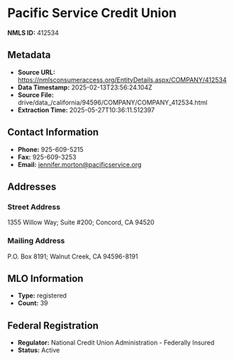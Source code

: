 # Pacific Service Credit Union

**NMLS ID:** 412534

## Metadata
- **Source URL:** https://nmlsconsumeraccess.org/EntityDetails.aspx/COMPANY/412534
- **Data Timestamp:** 2025-02-13T23:56:24.104Z
- **Source File:** drive/data_/california/94596/COMPANY/COMPANY_412534.html
- **Extraction Time:** 2025-05-27T10:36:11.512397

## Contact Information
- **Phone:** 925-609-5215
- **Fax:** 925-609-3253
- **Email:** jennifer.morton@pacificservice.org

## Addresses
### Street Address
1355 Willow Way; Suite #200; Concord, CA 94520

### Mailing Address
P.O. Box 8191; Walnut Creek, CA 94596-8191

## MLO Information
- **Type:** registered
- **Count:** 39

## Federal Registration
- **Regulator:** National Credit Union Administration - Federally Insured
- **Status:** Active
